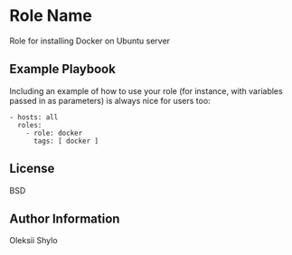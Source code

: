 Role Name
=========

Role for installing Docker on Ubuntu server

Example Playbook
----------------

Including an example of how to use your role (for instance, with variables passed in as parameters) is always nice for users too:

    - hosts: all
      roles:
        - role: docker
          tags: [ docker ]

License
-------

BSD

Author Information
------------------

Oleksii Shylo
